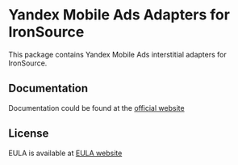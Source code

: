# Yandex Mobile Ads Adapters for IronSource

This package contains Yandex Mobile Ads interstitial adapters for IronSource.

## Documentation

Documentation could be found at the [official website][DOCUMENTATION]

## License

EULA is available at [EULA website][LICENSE]

[DOCUMENTATION]: https://tech.yandex.com/mobile-ads/doc/ios/adapters/ironsource-adapter-docpage/

[LICENSE]: https://yandex.com/legal/mobileads_sdk_agreement/
